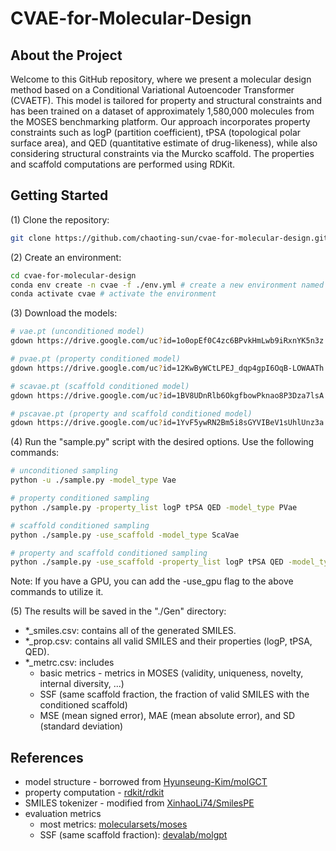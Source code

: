 # CVAE-for-Molecular-Design

## About the Project

Welcome to this GitHub repository, where we present a molecular design method based on a Conditional Variational Autoencoder Transformer (CVAETF). This model is tailored for property and structural constraints and has been trained on a dataset of approximately 1,580,000 molecules from the MOSES benchmarking platform. Our approach incorporates property constraints such as logP (partition coefficient), tPSA (topological polar surface area), and QED (quantitative estimate of drug-likeness), while also considering structural constraints via the Murcko scaffold. The properties and scaffold computations are performed using RDKit.

## Getting Started
(1) Clone the repository:
```bash
git clone https://github.com/chaoting-sun/cvae-for-molecular-design.git
```

(2) Create an environment:
```bash
cd cvae-for-molecular-design
conda env create -n cvae -f ./env.yml # create a new environment named cvae
conda activate cvae # activate the environment
```

(3) Download the models:
```bash
# vae.pt (unconditioned model)
gdown https://drive.google.com/uc?id=1o0opEf0C4zc6BPvkHmLwb9iRxnYK5n3z -O ./Data/vae.pt

# pvae.pt (property conditioned model)
gdown https://drive.google.com/uc?id=12KwByWCtLPEJ_dqp4gpI6OqB-LOWAATh -O ./Data/pvae.pt

# scavae.pt (scaffold conditioned model)
gdown https://drive.google.com/uc?id=1BV8UDnRlb6OkgfbowPknao8P3Dza7lsA -O ./Data/scavae.pt

# pscavae.pt (property and scaffold conditioned model)
gdown https://drive.google.com/uc?id=1YvF5ywRN2Bm5i8sGYVIBeV1sUhlUnz3a -O ./Data/pscavae.pt
```

(4) Run the "sample.py" script with the desired options. Use the following commands:
```bash
# unconditioned sampling
python -u ./sample.py -model_type Vae

# property conditioned sampling
python ./sample.py -property_list logP tPSA QED -model_type PVae

# scaffold conditioned sampling
python ./sample.py -use_scaffold -model_type ScaVae

# property and scaffold conditioned sampling
python ./sample.py -use_scaffold -property_list logP tPSA QED -model_type PScaVae
```
Note: If you have a GPU, you can add the -use_gpu flag to the above commands to utilize it.

(5) The results will be saved in the "./Gen" directory:
- *_smiles.csv: contains all of the generated SMILES.
- *_prop.csv: contains all valid SMILES and their properties (logP, tPSA, QED).
- *_metrc.csv: includes
    - basic metrics - metrics in MOSES (validity, uniqueness, novelty, internal diversity, ...)
    - SSF (same scaffold fraction, the fraction of valid SMILES with the conditioned scaffold)
    - MSE (mean signed error), MAE (mean absolute error), and SD (standard deviation)

## References
- model structure - borrowed from [Hyunseung-Kim/molGCT](https://github.com/Hyunseung-Kim/molGCT)
- property computation - [rdkit/rdkit](https://github.com/rdkit/rdkit)
- SMILES tokenizer - modified from [XinhaoLi74/SmilesPE](https://github.com/XinhaoLi74/SmilesPE)
- evaluation metrics
    - most metrics: [molecularsets/moses](https://github.com/molecularsets/moses)
    - SSF (same scaffold fraction): [devalab/molgpt](https://github.com/devalab/molgpt)